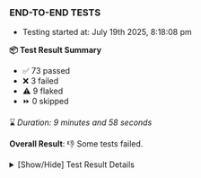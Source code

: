 ### END-TO-END TESTS

- Testing started at: July 19th 2025, 8:18:08 pm

**📦 Test Result Summary**

- ✅ 73 passed
- ❌ 3 failed
- ⚠️ 9 flaked
- ⏩ 0 skipped

⌛ _Duration: 9 minutes and 58 seconds_

**Overall Result**: 👎 Some tests failed.



<details>
    <summary>[Show/Hide] Test Result Details</summary>
    <div markdown="1">

| Test | Browser | Test Case | Tags | Result |
| :---: | :---: | :--- | :---: | :---: |
| 1 | chromium-meshery-provider | Configure Existing Istio adapter through Mesh Adapter URL from Management page | unstable | ⚠️ |
| 2 | chromium-meshery-provider | Add a cluster connection by uploading kubeconfig file |  | ⚠️ |
| 3 | chromium-meshery-provider | Delete Kubernetes cluster connections |  | ❌ |
| 4 | chromium-meshery-provider | Connect to Meshery Istio Adapter and configure it |  | ❌ |
| 5 | chromium-meshery-provider | Ping Istio Adapter | unstable | ⚠️ |
| 6 | chromium-local-provider | Configure Existing Istio adapter through Mesh Adapter URL from Management page | unstable | ⚠️ |
| 7 | chromium-local-provider | Connect to Meshery Istio Adapter and configure it |  | ❌ |
| 8 | chromium-local-provider | Ping Istio Adapter | unstable | ⚠️ |

</div>
</details>


<!-- To see the full report, please visit our CI/CD pipeline with reporter. -->